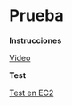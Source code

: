 # Prueba

**Instrucciones**

[Video](https://youtu.be/zbB8VHmhtTg)

**Test**

[Test en EC2](http://ec2-13-59-2-94.us-east-2.compute.amazonaws.com:8080)
